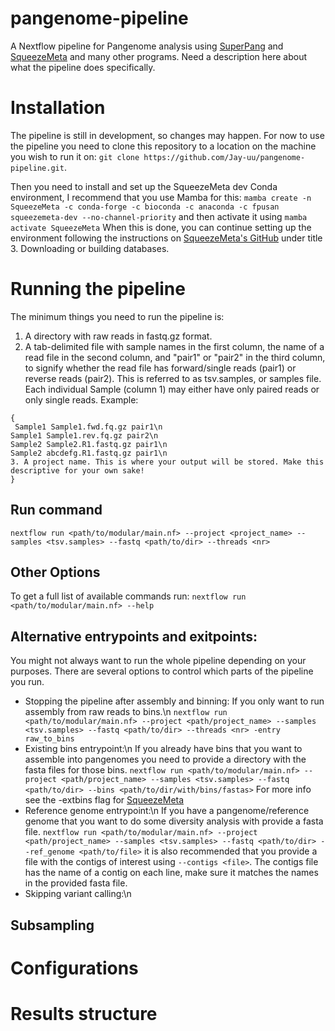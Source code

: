 # pangenome-pipeline
A Nextflow pipeline for Pangenome analysis using [SuperPang](https://github.com/fpusan/SuperPang) and [SqueezeMeta](https://github.com/jtamames/SqueezeMeta) and many other programs.
Need a description here about what the pipeline does specifically.

# Installation
The pipeline is still in development, so changes may happen.
For now to use the pipeline you need to clone this repository to a location on the machine you wish to run it on:
`git clone https://github.com/Jay-uu/pangenome-pipeline.git`.

Then you need to install and set up the SqueezeMeta dev Conda environment, I recommend that you use Mamba for this:
`mamba create -n SqueezeMeta -c conda-forge -c bioconda -c anaconda -c fpusan squeezemeta-dev --no-channel-priority` and then activate it using `mamba activate SqueezeMeta`
When this is done, you can continue setting up the environment following the instructions on [SqueezeMeta's GitHub](https://github.com/jtamames/SqueezeMeta?tab=readme-ov-file#3-downloading-or-building-databases) under title 3. Downloading or building databases.

# Running the pipeline
The minimum things you need to run the pipeline is:
1. A directory with raw reads in fastq.gz format.
2. A tab-delimited file with sample names in the first column, the name of a read file in the second column, and "pair1" or "pair2" in the third column, to signify whether the read file has forward/single reads (pair1) or reverse reads (pair2). This is referred to as tsv.samples, or samples file. Each individual Sample (column 1) may either have only paired reads or only single reads.
   Example:
```
{
 Sample1 Sample1.fwd.fq.gz pair1\n
Sample1 Sample1.rev.fq.gz pair2\n
Sample2 Sample2.R1.fastq.gz pair1\n
Sample2 abcdefg.R1.fastq.gz pair1\n
3. A project name. This is where your output will be stored. Make this descriptive for your own sake!
}
```
## Run command
`nextflow run <path/to/modular/main.nf> --project <project_name> --samples <tsv.samples> --fastq <path/to/dir> --threads <nr>`

## Other Options
To get a full list of available commands run:
`nextflow run <path/to/modular/main.nf> --help` 

## Alternative entrypoints and exitpoints:
You might not always want to run the whole pipeline depending on your purposes. There are several options to control which parts of the pipeline you run.
 - Stopping the pipeline after assembly and binning:
  If you only want to run assembly from raw reads to bins.\n
`nextflow run <path/to/modular/main.nf> --project <path/project_name> --samples <tsv.samples> --fastq <path/to/dir> --threads <nr> -entry raw_to_bins`
 - Existing bins entrypoint:\n
   If you already have bins that you want to assemble into pangenomes you need to provide a directory with the fasta files for those bins.
   `nextflow run <path/to/modular/main.nf> --project <path/project_name> --samples <tsv.samples> --fastq <path/to/dir> --bins <path/to/dir/with/bins/fastas>`
   For more info see the -extbins flag for [SqueezeMeta](https://github.com/jtamames/SqueezeMeta?tab=readme-ov-file#5-execution-restart-and-running-scripts)
 - Reference genome entrypoint:\n
   If you have a pangenome/reference genome that you want to do some diversity analysis with provide a fasta file.
   `nextflow run <path/to/modular/main.nf> --project <path/project_name> --samples <tsv.samples> --fastq <path/to/dir> --ref_genome <path/to/file>` it is also recommended that you provide a file with the contigs of interest using `--contigs <file>`. The contigs file has the name of a contig on each line, make sure it matches the names in the provided fasta file.
 - Skipping variant calling:\n

## Subsampling


# Configurations

# Results structure
